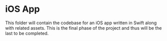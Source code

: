 # iOS App
This folder will contain the codebase for an iOS app written in Swift along with
related assets. This is the final phase of the project and thus will be the last
to be completed.
